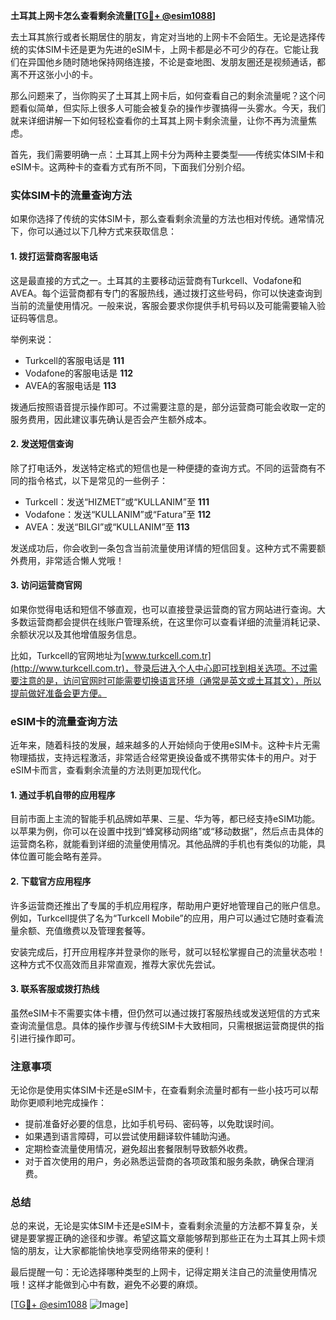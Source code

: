 **土耳其上网卡怎么查看剩余流量[[TG💪+ @esim1088](https://t.me/s/esim1088)]**

去土耳其旅行或者长期居住的朋友，肯定对当地的上网卡不会陌生。无论是选择传统的实体SIM卡还是更为先进的eSIM卡，上网卡都是必不可少的存在。它能让我们在异国他乡随时随地保持网络连接，不论是查地图、发朋友圈还是视频通话，都离不开这张小小的卡。

那么问题来了，当你购买了土耳其上网卡后，如何查看自己的剩余流量呢？这个问题看似简单，但实际上很多人可能会被复杂的操作步骤搞得一头雾水。今天，我们就来详细讲解一下如何轻松查看你的土耳其上网卡剩余流量，让你不再为流量焦虑。

首先，我们需要明确一点：土耳其上网卡分为两种主要类型——传统实体SIM卡和eSIM卡。这两种卡的查看方式有所不同，下面我们分别介绍。

### 实体SIM卡的流量查询方法

如果你选择了传统的实体SIM卡，那么查看剩余流量的方法也相对传统。通常情况下，你可以通过以下几种方式来获取信息：

#### 1. **拨打运营商客服电话**
这是最直接的方式之一。土耳其的主要移动运营商有Turkcell、Vodafone和AVEA。每个运营商都有专门的客服热线，通过拨打这些号码，你可以快速查询到当前的流量使用情况。一般来说，客服会要求你提供手机号码以及可能需要输入验证码等信息。

举例来说：
- Turkcell的客服电话是 **111**
- Vodafone的客服电话是 **112**
- AVEA的客服电话是 **113**

拨通后按照语音提示操作即可。不过需要注意的是，部分运营商可能会收取一定的服务费用，因此建议事先确认是否会产生额外成本。

#### 2. **发送短信查询**
除了打电话外，发送特定格式的短信也是一种便捷的查询方式。不同的运营商有不同的指令格式，以下是常见的一些例子：

- Turkcell：发送“HIZMET”或“KULLANIM”至 **111**
- Vodafone：发送“KULLANIM”或“Fatura”至 **112**
- AVEA：发送“BILGI”或“KULLANIM”至 **113**

发送成功后，你会收到一条包含当前流量使用详情的短信回复。这种方式不需要额外费用，非常适合懒人党哦！

#### 3. **访问运营商官网**
如果你觉得电话和短信不够直观，也可以直接登录运营商的官方网站进行查询。大多数运营商都会提供在线账户管理系统，在这里你可以查看详细的流量消耗记录、余额状况以及其他增值服务信息。

比如，Turkcell的官网地址为[www.turkcell.com.tr](http://www.turkcell.com.tr)，登录后进入个人中心即可找到相关选项。不过需要注意的是，访问官网时可能需要切换语言环境（通常是英文或土耳其文），所以提前做好准备会更方便。

### eSIM卡的流量查询方法

近年来，随着科技的发展，越来越多的人开始倾向于使用eSIM卡。这种卡片无需物理插拔，支持远程激活，非常适合经常更换设备或不携带实体卡的用户。对于eSIM卡而言，查看剩余流量的方法则更加现代化。

#### 1. **通过手机自带的应用程序**
目前市面上主流的智能手机品牌如苹果、三星、华为等，都已经支持eSIM功能。以苹果为例，你可以在设置中找到“蜂窝移动网络”或“移动数据”，然后点击具体的运营商名称，就能看到详细的流量使用情况。其他品牌的手机也有类似的功能，具体位置可能会略有差异。

#### 2. **下载官方应用程序**
许多运营商还推出了专属的手机应用程序，帮助用户更好地管理自己的账户信息。例如，Turkcell提供了名为“Turkcell Mobile”的应用，用户可以通过它随时查看流量余额、充值缴费以及管理套餐等。

安装完成后，打开应用程序并登录你的账号，就可以轻松掌握自己的流量状态啦！这种方式不仅高效而且非常直观，推荐大家优先尝试。

#### 3. **联系客服或拨打热线**
虽然eSIM卡不需要实体卡槽，但仍然可以通过拨打客服热线或发送短信的方式来查询流量信息。具体的操作步骤与传统SIM卡大致相同，只需根据运营商提供的指引进行操作即可。

### 注意事项

无论你是使用实体SIM卡还是eSIM卡，在查看剩余流量时都有一些小技巧可以帮助你更顺利地完成操作：

- 提前准备好必要的信息，比如手机号码、密码等，以免耽误时间。
- 如果遇到语言障碍，可以尝试使用翻译软件辅助沟通。
- 定期检查流量使用情况，避免超出套餐限制导致额外收费。
- 对于首次使用的用户，务必熟悉运营商的各项政策和服务条款，确保合理消费。

### 总结

总的来说，无论是实体SIM卡还是eSIM卡，查看剩余流量的方法都不算复杂，关键是要掌握正确的途径和步骤。希望这篇文章能够帮到那些正在为土耳其上网卡烦恼的朋友，让大家都能愉快地享受网络带来的便利！

最后提醒一句：无论选择哪种类型的上网卡，记得定期关注自己的流量使用情况哦！这样才能做到心中有数，避免不必要的麻烦。

[[TG💪+ @esim1088](https://t.me/s/esim1088) ![Image](https://i.postimg.cc/4NQfJmqS/Snipaste-2025-05-13-00-14-12.png)]